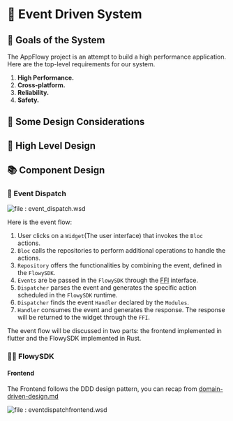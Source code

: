 # 🥳 Event Driven System

## :dart: Goals of the System

The AppFlowy project is an attempt to build a high performance application. Here are the top-level requirements for our system.

1. **High Performance.**
2. **Cross-platform.**
3. **Reliability.**
4. **Safety.**

## :thinking: Some Design Considerations

## :scroll: High Level Design

## 📚 Component Design

### 📙 Event Dispatch

![file : event\_dispatch.wsd](https://raw.githubusercontent.com/AppFlowy-IO/docs/main/uml/output/EventDispatch.svg)

Here is the event flow:

1. User clicks on a `Widget`(The user interface) that invokes the `Bloc` actions.
2. `Bloc` calls the repositories to perform additional operations to handle the actions.
3. `Repository` offers the functionalities by combining the event, defined in the `FlowySDK`.
4. `Events` are be passed in the `FlowySDK` through the [FFI](https://en.wikipedia.org/wiki/Foreign\_function\_interface) interface.
5. `Dispatcher` parses the event and generates the specific action scheduled in the `FlowySDK` runtime.
6. `Dispatcher` finds the event `Handler` declared by the `Modules`.
7. `Handler` consumes the event and generates the response. The response will be returned to the widget through the `FFI`.

The event flow will be discussed in two parts: the frontend implemented in flutter and the FlowySDK implemented in Rust.

### :technologist: FlowySDK

#### Frontend

The Frontend follows the DDD design pattern, you can recap from [domain-driven-design.md](domain-driven-design.md "mention")

![file : eventdispatchfrontend.wsd](https://raw.githubusercontent.com/AppFlowy-IO/docs/main/uml/output/EventDispatchFrontend.svg)

